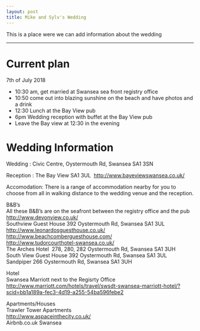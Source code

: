 ```yaml
---
layout: post
title: Mike and Sylv's Wedding
---
```

This is a place were we can add information about the wedding

---

# Current plan
7th of July 2018
* 10:30 am, get married at Swansea sea front registry office
* 10:50 come out into blazing sunshine on the beach and have photos and a drink
* 12:30 Lunch at the Bay View pub
* 6pm Wedding reception with buffet at the Bay View pub
* Leave the Bay view at 12:30 in the evening

# Wedding Information
Wedding : Civic Centre, Oystermouth Rd, Swansea SA1 3SN 

Reception : The Bay View SA1 3UL ​ http://www.bayeviewswansea.co.uk/ 

Accomodation: 
There is a range of accommodation nearby for you to choose from all in walking 
distance to the wedding venue and the reception. 

B&B’s  
All these B&B’s are on the seafront between the registry office and the pub   
http://www.devonview.co.uk/    
Southview Guest House 392 Oystermouth Rd, Swansea SA1 3UL    
http://www.leonardosguesthouse.co.uk/    
http://www.beachcomberguesthouse.com/    
http://www.tudorcourthotel-swansea.co.uk/    
The Arches Hotel ​ 278, 280, 282 Oystermouth Rd, Swansea SA1 3UH    
South View Guest House 392 Oystermouth Rd, Swansea SA1 3UL    
Sandpiper 266 Oystermouth Rd, Swansea SA1 3UH    

Hotel   
Swansea Marriott next to the Regisrty Office    
http://www.marriott.com/hotels/travel/swsdt-swansea-marriott-hotel/?scid=bb1a189a-fec3-4d19-a255-54ba596febe2    

Apartments/Houses    
Trawler Tower Apartments   
http://www.aspaceinthecity.co.uk/    
Airbnb.co.uk Swansea    
